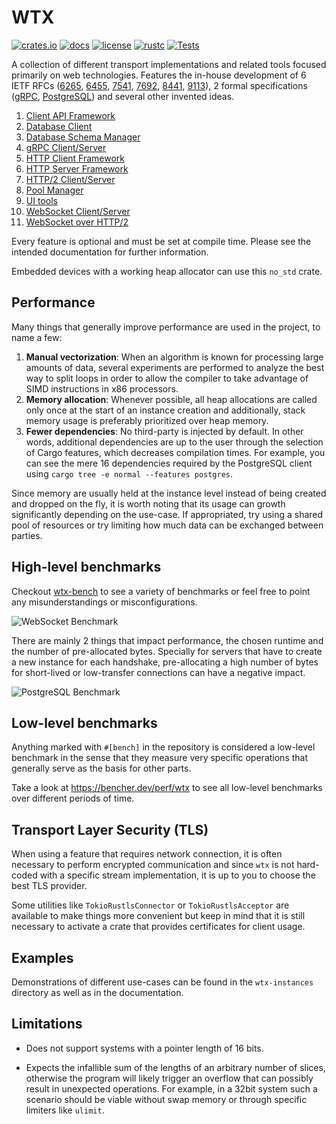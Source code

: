 # WTX

[![crates.io][crates-badge]][crates-url]
[![docs][docs-badge]][docs-url]
[![license][license-badge]][license-url]
[![rustc][rustc-badge]][rustc-url]
[![Tests][actions-badge]][actions-url]

[actions-badge]: https://github.com/c410-f3r/wtx/workflows/Tests/badge.svg
[actions-url]: https://github.com/c410-f3r/wtx/actions?query=workflow%3ATests+branch%3Amaster
[crates-badge]: https://img.shields.io/crates/v/wtx.svg?color=blue
[crates-url]: https://crates.io/crates/wtx
[docs-badge]: https://docs.rs/wtx/badge.svg
[docs-url]: https://docs.rs/wtx
[license-badge]: https://img.shields.io/badge/license-MPL2-blue.svg
[license-url]: https://github.com/c410-f3r/wtx/blob/master/LICENSE
[rustc-badge]: https://img.shields.io/badge/rustc-1.84-blue
[rustc-url]: https://blog.rust-lang.org/2025/01/09/Rust-1.84.0.html

A collection of different transport implementations and related tools focused primarily on web technologies. Features the in-house development of 6 IETF RFCs ([6265](https://datatracker.ietf.org/doc/html/rfc6265), [6455](https://datatracker.ietf.org/doc/html/rfc6455), [7541](https://datatracker.ietf.org/doc/html/rfc7541), [7692](https://datatracker.ietf.org/doc/html/rfc7692), [8441](https://datatracker.ietf.org/doc/html/rfc8441), [9113](https://datatracker.ietf.org/doc/html/rfc9113)), 2 formal specifications ([gRPC](https://github.com/grpc/grpc/blob/master/doc/PROTOCOL-HTTP2.md), [PostgreSQL](https://www.postgresql.org/docs/current/protocol.html)) and several other invented ideas.

1. [Client API Framework](https://c410-f3r.github.io/wtx/client-api-framework/index.html)
2. [Database Client](https://c410-f3r.github.io/wtx/database-client/index.html)
3. [Database Schema Manager](https://c410-f3r.github.io/wtx/database-schema-manager/index.html)
4. [gRPC Client/Server](https://c410-f3r.github.io/wtx/grpc/index.html)
5. [HTTP Client Framework](https://c410-f3r.github.io/wtx/http-client-framework/index.html)
6. [HTTP Server Framework](https://c410-f3r.github.io/wtx/http-server-framework/index.html)
7. [HTTP/2 Client/Server](https://c410-f3r.github.io/wtx/http2/index.html)
8. [Pool Manager](https://c410-f3r.github.io/wtx/pool/index.html)
9. [UI tools](https://c410-f3r.github.io/wtx/ui-tools/index.html)
10. [WebSocket Client/Server](https://c410-f3r.github.io/wtx/web-socket/index.html)
11. [WebSocket over HTTP/2](https://c410-f3r.github.io/wtx/web-socket-over-http2/index.html)

Every feature is optional and must be set at compile time. Please see the intended documentation for further information.

Embedded devices with a working heap allocator can use this `no_std` crate.

## Performance

Many things that generally improve performance are used in the project, to name a few:

1. **Manual vectorization**: When an algorithm is known for processing large amounts of data, several experiments are performed to analyze the best way to split loops in order to allow the compiler to take advantage of SIMD instructions in x86 processors.
2. **Memory allocation**: Whenever possible, all heap allocations are called only once at the start of an instance creation and additionally, stack memory usage is preferably prioritized over heap memory.
3. **Fewer dependencies**: No third-party is injected by default. In other words, additional dependencies are up to the user through the selection of Cargo features, which decreases compilation times. For example, you can see the mere 16 dependencies required by the PostgreSQL client using `cargo tree -e normal --features postgres`.

Since memory are usually held at the instance level instead of being created and dropped on the fly, it is worth noting that its usage can growth significantly depending on the use-case. If appropriated, try using a shared pool of resources or try limiting how much data can be exchanged between parties.

## High-level benchmarks

Checkout [wtx-bench](https://c410-f3r.github.io/wtx-bench/) to see a variety of benchmarks or feel free to point any misunderstandings or misconfigurations.

![WebSocket Benchmark](https://i.imgur.com/Iv2WzJV.jpg)

There are mainly 2 things that impact performance, the chosen runtime and the number of pre-allocated bytes. Specially for servers that have to create a new instance for each handshake, pre-allocating a high number of bytes for short-lived or low-transfer connections can have a negative impact.

![PostgreSQL Benchmark](https://i.imgur.com/vf2tYxY.jpg)

## Low-level benchmarks

Anything marked with `#[bench]` in the repository is considered a low-level benchmark in the sense that they measure very specific operations that generally serve as the basis for other parts.

Take a look at <https://bencher.dev/perf/wtx> to see all low-level benchmarks over different periods of time.

## Transport Layer Security (TLS)

When using a feature that requires network connection, it is often necessary to perform encrypted communication and since `wtx` is not hard-coded with a specific stream implementation, it is up to you to choose the best TLS provider.

Some utilities like `TokioRustlsConnector` or `TokioRustlsAcceptor` are available to make things more convenient but keep in mind that it is still necessary to activate a crate that provides certificates for client usage.

## Examples

Demonstrations of different use-cases can be found in the `wtx-instances` directory as well as in the documentation.

## Limitations

* Does not support systems with a pointer length of 16 bits.

* Expects the infallible sum of the lengths of an arbitrary number of slices, otherwise the program will likely trigger an overflow that can possibly result in unexpected operations. For example, in a 32bit system such a scenario should be viable without swap memory or through specific limiters like `ulimit`.
